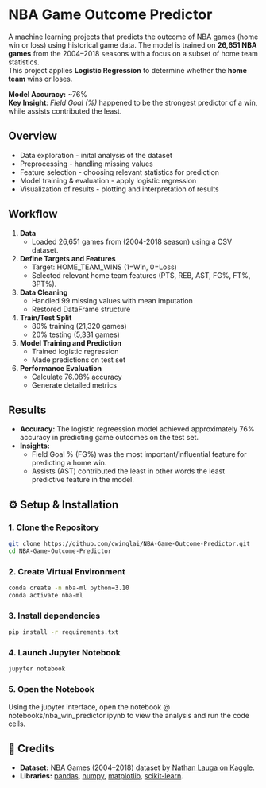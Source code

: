 # NBA Game Outcome Predictor

A machine learning projects that predicts the outcome of NBA games (home win or loss) using historical game data.
The model is trained on **26,651 NBA games** from the 2004–2018 seasons with a focus on a subset of home team statistics.  
This project applies **Logistic Regression** to determine whether the **home team** wins or loses.

**Model Accuracy:** ~76%  
**Key Insight**: *Field Goal (%)* happened to be the strongest predictor of a win, while assists contributed the least.

## Overview
- Data exploration - inital analysis of the dataset
- Preprocessing - handling missing values 
- Feature selection - choosing relevant statistics for prediction 
- Model training & evaluation - apply logistic regression
- Visualization of results - plotting and interpretation of results

## Workflow
1. **Data**  
   - Loaded 26,651 games from (2004-2018 season) using a CSV dataset.
2. **Define Targets and Features**  
   - Target: HOME_TEAM_WINS (1=Win, 0=Loss)
   - Selected relevant home team features (PTS, REB, AST, FG%, FT%, 3PT%).  
3. **Data Cleaning**  
   - Handled 99 missing values with mean imputation
   - Restored DataFrame structure
4. **Train/Test Split**  
   - 80% training (21,320 games)
   - 20% testing (5,331 games)
5. **Model Training and Prediction**  
   - Trained logistic regression
   - Made predictions on test set
6. **Performance Evaluation**
   - Calculate 76.08% accuracy
   - Generate detailed metrics

## Results
- **Accuracy:** The logistic regreession model achieved approximately 76% accuracy in predicting game outcomes on the test set.  
- **Insights:**  
  - Field Goal % (FG%) was the most important/influential feature for predicting a home win.  
  - Assists (AST) contributed the least in other words the least predictive feature in the model.

## ⚙️ Setup & Installation

### 1. Clone the Repository
```bash
git clone https://github.com/cwinglai/NBA-Game-Outcome-Predictor.git
cd NBA-Game-Outcome-Predictor
```
### 2. Create Virtual Environment
```bash
conda create -n nba-ml python=3.10
conda activate nba-ml
```
### 3. Install dependencies
```bash
pip install -r requirements.txt
```
### 4. Launch Jupyter Notebook
```bash
jupyter notebook
```
### 5. Open the Notebook
Using the jupyter interface, open the notebook @ notebooks/nba_win_predictor.ipynb to view the analysis and run the code cells.

## 🙏 Credits
- **Dataset:** NBA Games (2004–2018) dataset by [Nathan Lauga on Kaggle](https://www.kaggle.com/datasets/nathanlauga/nba-games).  
- **Libraries:** [pandas](https://pandas.pydata.org/), [numpy](https://numpy.org/), [matplotlib](https://matplotlib.org/), [scikit-learn](https://scikit-learn.org/). 
